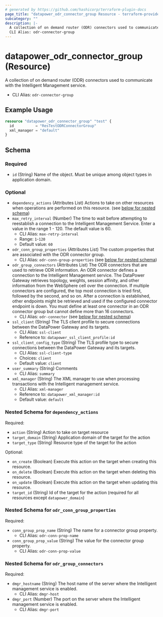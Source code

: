 ```yaml
---
# generated by https://github.com/hashicorp/terraform-plugin-docs
page_title: "datapower_odr_connector_group Resource - terraform-provider-datapower"
subcategory: ""
description: |-
  A collection of on demand router (ODR) connectors used to communicate with the Intelligent Management service.
  CLI Alias: odr-connector-group
---
```


# datapower_odr_connector_group (Resource)

A collection of on demand router (ODR) connectors used to communicate with the Intelligent Management service.
  - CLI Alias: `odr-connector-group`

## Example Usage

```terraform
resource "datapower_odr_connector_group" "test" {
  id          = "ResTestODRConnectorGroup"
  xml_manager = "default"
}
```

<!-- schema generated by tfplugindocs -->
## Schema

### Required

- `id` (String) Name of the object. Must be unique among object types in application domain.

### Optional

- `dependency_actions` (Attributes List) Actions to take on other resources when operations are performed on this resource. (see [below for nested schema](#nestedatt--dependency_actions))
- `max_retry_interval` (Number) The time to wait before attempting to reestablish a connection to the Intelligent Management Service. Enter a value in the range 1 - 120. The default value is 60.
  - CLI Alias: `max-retry-interval`
  - Range: `1`-`120`
  - Default value: `60`
- `odr_conn_group_properties` (Attributes List) The custom properties that are associated with the ODR connector group.
  - CLI Alias: `odr-conn-group-properties` (see [below for nested schema](#nestedatt--odr_conn_group_properties))
- `odr_group_connectors` (Attributes List) The ODR connectors that are used to retrieve ODR information. An ODR connector defines a connection to the Intelligent Management service. The DataPower Gateway retrieves topology, weights, session affinity, and other information from the WebSphere cell over the connection. If multiple connectors are configured, the top most connection is tried first, followed by the second, and so on. After a connection is established, other endpoints might be retrieved and used if the configured connector endpoint is down. You must define at least one connector in an ODR connector group but cannot define more than 16 connectors.
  - CLI Alias: `odr-connector` (see [below for nested schema](#nestedatt--odr_group_connectors))
- `ssl_client` (String) The TLS client profile to secure connections between the DataPower Gateway and its targets.
  - CLI Alias: `ssl-client`
  - Reference to: `datapower_ssl_client_profile:id`
- `ssl_client_config_type` (String) The TLS profile type to secure connections between the DataPower Gateway and its targets.
  - CLI Alias: `ssl-client-type`
  - Choices: `client`
  - Default value: `client`
- `user_summary` (String) Comments
  - CLI Alias: `summary`
- `xml_manager` (String) The XML manager to use when processing transactions with the Intelligent management service.
  - CLI Alias: `xml-manager`
  - Reference to: `datapower_xml_manager:id`
  - Default value: `default`

<a id="nestedatt--dependency_actions"></a>
### Nested Schema for `dependency_actions`

Required:

- `action` (String) Action to take on target resource
- `target_domain` (String) Application domain of the target for the action
- `target_type` (String) Resource type of the target for the action

Optional:

- `on_create` (Boolean) Execute this action on the target when creating this resource.
- `on_delete` (Boolean) Execute this action on the target when deleting this resource.
- `on_update` (Boolean) Execute this action on the target when updating this resource.
- `target_id` (String) Id of the target for the action (required for all resources except `datapower_domain`)


<a id="nestedatt--odr_conn_group_properties"></a>
### Nested Schema for `odr_conn_group_properties`

Required:

- `conn_group_prop_name` (String) The name for a connector group property.
  - CLI Alias: `odr-conn-prop-name`
- `conn_group_prop_value` (String) The value for the connector group property.
  - CLI Alias: `odr-conn-prop-value`


<a id="nestedatt--odr_group_connectors"></a>
### Nested Schema for `odr_group_connectors`

Required:

- `dmgr_hostname` (String) The host name of the server where the Intelligent management service is enabled.
  - CLI Alias: `dmgr-host`
- `dmgr_port` (Number) The port on the server where the Intelligent management service is enabled.
  - CLI Alias: `dmgr-port`
